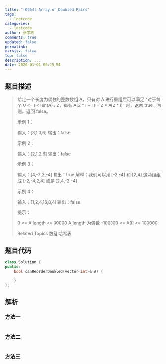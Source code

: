 ```yaml
---
title: "[0954] Array of Doubled Pairs"
tags:
  - leetcode
categories:
  - leetcode
author: 张学志
comments: true
updated: false
permalink:
mathjax: false
top: false
description: ...
date: 2020-01-01 00:15:54
---
```


## 题目描述

> 给定一个长度为偶数的整数数组 A，只有对 A 进行重组后可以满足 “对于每个 0 <= i < len(A) / 2，都有 A[2 * i + 1] = 2 * A[2 * i]” 时，返回 true；否则，返回 false。 
> 
> 
> 
> 示例 1： 
> 
> 输入：[3,1,3,6]
> 输出：false
> 
> 
> 示例 2： 
> 
> 输入：[2,1,2,6]
> 输出：false
> 
> 
> 示例 3： 
> 
> 输入：[4,-2,2,-4]
> 输出：true
> 解释：我们可以用 [-2,-4] 和 [2,4] 这两组组成 [-2,-4,2,4] 或是 [2,4,-2,-4] 
> 
> 示例 4： 
> 
> 输入：[1,2,4,16,8,4]
> 输出：false
> 
> 
> 
> 
> 提示： 
> 
> 
> 0 <= A.length <= 30000 
> A.length 为偶数 
> -100000 <= A[i] <= 100000 
> 
> Related Topics 数组 哈希表

## 题目代码

```cpp
class Solution {
public:
    bool canReorderDoubled(vector<int>& A) {
        
    }
};
```

## 解析

### 方法一

```cpp

```

### 方法二

```cpp

```

### 方法三

```cpp

```

